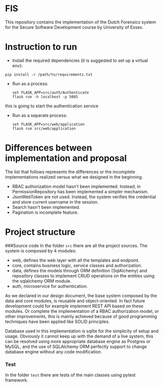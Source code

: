 # FIS

This repository contains the implementation of the Dutch Forensics system for the Secure Software Development course by
University of Essex.

# Instruction to run

* Install the required dependencies (it is suggested to set up a virtual env):

``pip install -r /path/to/requirements.txt``

* Run as a process:

  ```
  set FLASK_APP=src/auth/Authenticate
  flask run -h localhost -p 5005
  ```

this is going to start the authentication service


* Run as a separate process:

  ```
  set FLASK_APP=src/web/application
  flask run src/web/application
  ```

# Differences between implementation and proposal

The list that follows represents the differences or the incomplete implementations realized versus what we designed in
the beginning.

* RBAC authorization model hasn't been implemented. Instead, in PermissionRepository has been implemented a simpler
  mechanism.
* JsonWebToken are not used. Instead, the system verifies the credential and store current username in the session.
* Search hasn't been implemented.
* Pagination is incomplete feature.

# Project structure
###Source code
In the folder `src` there are all the project sources. The system is composed by 4 modules:

* web, defines the web layer with all the templates and endpoint.
* core, contains business logic, service classes and authorization.
* data, defines the models through ORM definition (SqlAlchemy) and repository classes to implement CRUD operations on
  the entities using the sqlalchemy ORM module.
* auth, microservice for authentication.

As we declared in our design document, the base system composed by the data and core modules, is reusable and
object-oriented. In fact future development could for example implement REST API based on these modules. Or complete the
implementation of a RBAC authorization model, or other improvements, this is mainly achieved because of good
programming techniques have been applied like SOLID principles.

Database used in this implementation is sqlite for the simplicity of setup and usage. Obviously it cannot keep up with
the demand of a live system, this can be resolved using more appropriate database engine as Postgres or MySQL, and the
use of SQLAlchemy ORM perfectly support to change database engine without any code modification.

### Test
In the folder `test` there are tests of the main classes using pytest framework. 